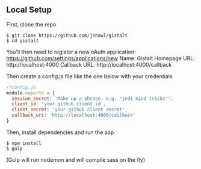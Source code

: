 ## Local Setup
First, clone the repo

    $ git clone https://github.com/jshawl/gistalt
    $ cd gistalt

You'll then need to register a new oAuth application: https://github.com/settings/applications/new
Name: Gistalt
Homepage URL: http://localhost:4000
Callback URL: http://localhost:4000/callback

Then create a config.js file like the one below with your credentials

```js
//config.js
module.exports = {
  session_secret: 'Make up a phrase. e.g. "jedi mind tricks"',
  client_id: 'your github client id',
  client_secret: 'your github client secret',
  callback_uri: 'http://localhost:4000/callback'
}
```

Then, install dependencies and run the app

    $ npm install
    $ gulp

(Gulp will run nodemon and will compile sass on the fly)



